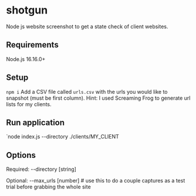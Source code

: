 # shotgun
Node js website screenshot to get a state check of client websites.

## Requirements
Node.js 16.16.0+

## Setup
`npm i`
Add a CSV file called `urls.csv` with the urls you would like to snapshot (must be first column).
Hint: I used Screaming Frog to generate url lists for my clients.

## Run application
`node index.js --directory ./clients/MY_CLIENT

## Options
Required: --directory [string]

Optional: --max_urls [number] # use this to do a couple captures as a test trial before grabbing the whole site
